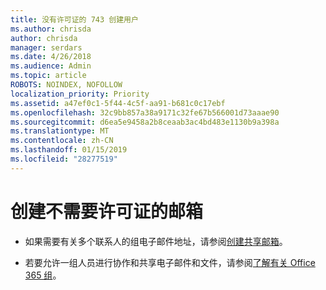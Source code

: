 ```yaml
---
title: 没有许可证的 743 创建用户
ms.author: chrisda
author: chrisda
manager: serdars
ms.date: 4/26/2018
ms.audience: Admin
ms.topic: article
ROBOTS: NOINDEX, NOFOLLOW
localization_priority: Priority
ms.assetid: a47ef0c1-5f44-4c5f-aa91-b681c0c17ebf
ms.openlocfilehash: 32c9bb857a38a9171c32fe67b566001d73aaae90
ms.sourcegitcommit: d6ea5e9458a2b8ceaab3ac4bd483e1130b9a398a
ms.translationtype: MT
ms.contentlocale: zh-CN
ms.lasthandoff: 01/15/2019
ms.locfileid: "28277519"
---
```

# <a name="create-mailboxes-that-dont-require-licenses"></a>创建不需要许可证的邮箱

- 如果需要有关多个联系人的组电子邮件地址，请参阅[创建共享邮箱](https://support.office.com/article/871a246d-3acd-4bba-948e-5de8be0544c9)。
    
- 若要允许一组人员进行协作和共享电子邮件和文件，请参阅[了解有关 Office 365 组](https://support.office.com/article/b565caa1-5c40-40ef-9915-60fdb2d97fa2)。
    

